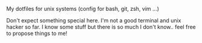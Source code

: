 My dotfiles for unix systems (config for bash, git, zsh, vim ...)

Don't expect something special here. I'm not a good terminal and unix hacker so far.
I know some stuff but there is so much I don't know.. feel free to propose things to me!

